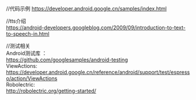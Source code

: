 
//代码示例
https://developer.android.google.cn/samples/index.html  

//tts介绍  
https://android-developers.googleblog.com/2009/09/introduction-to-text-to-speech-in.html  


//测试相关  
Android测试库 ：  
https://github.com/googlesamples/android-testing  
ViewActions:  
https://developer.android.google.cn/reference/android/support/test/espresso/action/ViewActions   
Robolectric:  
http://robolectric.org/getting-started/